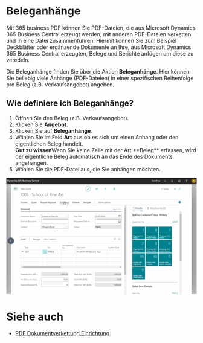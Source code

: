 # Beleganhänge

Mit 365 business PDF können Sie PDF-Dateien, die aus Microsoft Dynamics 365 Business Central erzeugt werden, mit anderen PDF-Dateien verketten und in eine Datei zusammenführen. Hiermit können Sie zum Beispiel Deckblätter oder ergänzende Dokumente an Ihre, aus Microsoft Dynamics 365 Business Central erzeugten, Belege und Berichte anfügen um diese zu veredeln.

Die Beleganhänge finden Sie über die Aktion **Beleganhänge**. Hier können Sie beliebig viele Anhänge (PDF-Dateien) in einer spezifischen Reihenfolge pro Beleg (z.B. Verkaufsangebot) angeben.

## Wie definiere ich Beleganhänge?

1. Öffnen Sie den Beleg (z.B. Verkaufsangebot).
2. Klicken Sie **Angebot**.
3. Klicken Sie auf **Beleganhänge**.
4. Wählen Sie im Feld **Art** aus ob es sich um einen Anhang oder den eigentlichen Beleg handelt.<br>
   <div class="alert alert-notice">
       <i class="fa-light fa-hand-point-up fa-lg"></i> <strong>Gut zu wissen</strong>Wenn Sie keine Zeile mit der Art **Beleg** erfassen, wird der eigentliche Beleg automatisch an das Ende des Dokuments angehangen.
   </div>
5. Wählen Sie die PDF-Datei aus, die Sie anhängen möchten.

![365 business PDF - Beleganhänge](/assets/images/365-business-pdf/365businesspdf-doc-attachments.gif)

# Siehe auch
 - [PDF Dokumentverkettung Einrichtung](concatenate.md)
